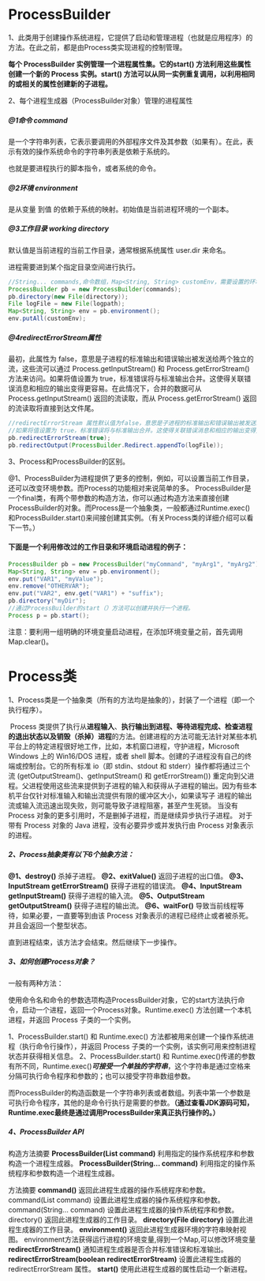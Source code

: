 # ProcessBuilder

1、此类用于创建操作系统进程，它提供了启动和管理进程（也就是应用程序）的方法。在此之前，都是由Process类实现进程的控制管理。

**每个 ProcessBuilder 实例管理一个进程属性集。它的start() 方法利用这些属性创建一个新的 Process 实例。start() 方法可以从同一实例重复调用，以利用相同的或相关的属性创建新的子进程。**

2、每个进程生成器（ProcessBuilder对象）管理的进程属性

##### **@1命令 command**

是一个字符串列表，它表示要调用的外部程序文件及其参数（如果有）。在此，表示有效的操作系统命令的字符串列表是依赖于系统的。

也就是要进程执行的脚本指令，或者系统的命令。

##### @2**环境 environment**

是从变量 到值 的依赖于系统的映射。初始值是当前进程环境的一个副本。

##### @3**工作目录 working directory**

默认值是当前进程的当前工作目录，通常根据系统属性 user.dir 来命名。

进程需要进到某个指定目录空间进行执行。

```java
//String... commands,命令数组，Map<String, String> customEnv，需要设置的环境参数，一般是某些lib包
ProcessBuilder pb = new ProcessBuilder(commands);
pb.directory(new File(directory));
File logFile = new File(logpath);
Map<String, String> env = pb.environment();
env.putAll(customEnv);
```

##### **@4redirectErrorStream属性**

最初，此属性为 false，意思是子进程的标准输出和错误输出被发送给两个独立的流，这些流可以通过 Process.getInputStream() 和 Process.getErrorStream() 方法来访问。如果将值设置为 true，标准错误将与标准输出合并。这使得关联错误消息和相应的输出变得更容易。在此情况下，合并的数据可从 Process.getInputStream() 返回的流读取，而从 Process.getErrorStream() 返回的流读取将直接到达文件尾。

```java
//redirectErrorStream 属性默认值为false，意思是子进程的标准输出和错误输出被发送给两个独立的流，这些流可以通过 Process.getInputStream() 和 Process.getErrorStream() 方法来访问。
//如果将值设置为 true，标准错误将与标准输出合并。这使得关联错误消息和相应的输出变得更容易。在此情况下，合并的数据可从 Process.getInputStream() 返回的流读取，而从 Process.getErrorStream() 返回的流读取将直接到达文件尾。
pb.redirectErrorStream(true);
pb.redirectOutput(ProcessBuilder.Redirect.appendTo(logFile));
```

3、Process和ProcessBuilder的区别。

@1、ProcessBuilder为进程提供了更多的控制，例如，可以设置当前工作目录，还可以改变环境参数。而Process的功能相对来说简单的多。
ProcessBuilder是一个final类，有两个带参数的构造方法，你可以通过构造方法来直接创建ProcessBuilder的对象。而Process是一个抽象类，一般都通过Runtime.exec()和ProcessBuilder.start()来间接创建其实例。（有关Process类的详细介绍可以看下一节。）

#### 下面是一个利用修改过的工作目录和环境启动进程的例子：

```java
ProcessBuilder pb = new ProcessBuilder("myCommand", "myArg1", "myArg2"); 
Map<String, String> env = pb.environment(); 
env.put("VAR1", "myValue"); 
env.remove("OTHERVAR"); 
env.put("VAR2", env.get("VAR1") + "suffix"); 
pb.directory("myDir"); 
//通过ProcessBuilder的start（）方法可以创建并执行一个进程。
Process p = pb.start();
```

注意：要利用一组明确的环境变量启动进程，在添加环境变量之前，首先调用 Map.clear()。



# **Process类**

1、Process类是一个抽象类（所有的方法均是抽象的），封装了一个进程（即一个执行程序）。

​	Process 类提供了执行从**进程输入**、**执行输出到进程、等待进程完成、检查进程的退出状态以及销毁（杀掉）进程**的方法。创建进程的方法可能无法针对某些本机平台上的特定进程很好地工作，比如，本机窗口进程，守护进程，Microsoft Windows 上的 Win16/DOS 进程，或者 shell 脚本。创建的子进程没有自己的终端或控制台。它的所有标准 io（即 stdin、stdout 和 stderr）操作都将通过三个流 (getOutputStream()、getInputStream() 和 getErrorStream()) 重定向到父进程。父进程使用这些流来提供到子进程的输入和获得从子进程的输出。因为有些本机平台仅针对标准输入和输出流提供有限的缓冲区大小，如果读写子 进程的输出流或输入流迅速出现失败，则可能导致子进程阻塞，甚至产生死锁。 当没有 Process 对象的更多引用时，不是删掉子进程，而是继续异步执行子进程。 对于带有 Process 对象的 Java 进程，没有必要异步或并发执行由 Process 对象表示的进程。

##### 2、Process抽象类有以下6个抽象方法：

**@1、destroy()**
杀掉子进程。
**@2、exitValue()**
返回子进程的出口值。
**@3、InputStream getErrorStream()**
获得子进程的错误流。
**@4、InputStream getInputStream()**
获得子进程的输入流。
**@5、OutputStream getOutputStream()**
获得子进程的输出流。
**@6、waitFor()**
导致当前线程等待，如果必要，一直要等到由该 Process 对象表示的进程已经终止或者被杀死。并且会返回一个整型状态。

直到进程结束，该方法才会结束。然后继续下一步操作。

##### 3、**如何创建Process对象？**

一般有两种方法：

使用命令名和命令的参数选项构造ProcessBuilder对象，它的start方法执行命令，启动一个进程，返回一个Process对象。Runtime.exec() 方法创建一个本机进程，并返回 Process 子类的一个实例。

1、ProcessBuilder.start() 和 Runtime.exec() 方法都被用来创建一个操作系统进程（执行命令行操作），并返回 Process 子类的一个实例，该实例可用来控制进程状态并获得相关信息。
2、ProcessBuilder.start() 和 Runtime.exec()传递的参数有所不同，Runtime.exec()***可接受一个单独的字符串***，这个字符串是通过空格来分隔可执行命令程序和参数的；也可以接受字符串数组参数。

而ProcessBuilder的构造函数是一个字符串列表或者数组。列表中第一个参数是可执行命令程序，其他的是命令行执行是需要的参数。**（通过查看JDK源码可知，Runtime.exec最终是通过调用ProcessBuilder来真正执行操作的。）**



##### 4、ProcessBuilder API

构造方法摘要
**ProcessBuilder(List<String> command)**
利用指定的操作系统程序和参数构造一个进程生成器。
**ProcessBuilder(String… command)**
利用指定的操作系统程序和参数构造一个进程生成器。

方法摘要
**command()**
返回此进程生成器的操作系统程序和参数。
command(List<String> command)
设置此进程生成器的操作系统程序和参数。
command(String… command)
设置此进程生成器的操作系统程序和参数。
directory()
返回此进程生成器的工作目录。
**directory(File directory)**
设置此进程生成器的工作目录。
**environment()**
返回此进程生成器环境的字符串映射视图。 environment方法获得运行进程的环境变量,得到一个Map,可以修改环境变量
**redirectErrorStream()**
通知进程生成器是否合并标准错误和标准输出。
**redirectErrorStream(boolean redirectErrorStream)**
设置此进程生成器的 redirectErrorStream 属性。
**start()**
使用此进程生成器的属性启动一个新进程。

















